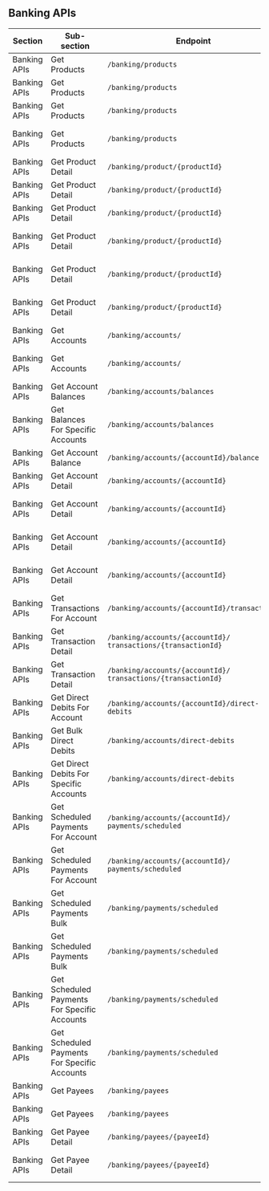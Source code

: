 ## Banking APIs

| Section         | Sub-section                                  | Endpoint                                                       | Method                                | Version | Binding Date        | Retirement Date | Date Introduced     | Date Deprecated     |
|-----------------|----------------------------------------------|----------------------------------------------------------------|---------------------------------------|---------|---------------------|-----------------|---------------------|---------------------|
| Banking APIs    | Get Products                                 | ``/banking/products``                                          | <span class="method get">GET</span>   | V1      | 2020-02-01          | 2020-09-29      | 2019-09-30, V1.0.0  | 2020-01-31, V1.2.0  |
| Banking APIs    | Get Products                                 | ``/banking/products``                                          | <span class="method get">GET</span>   | V2      | 2020-07-31          | 2021-05-31      | 2020-01-31, V1.2.0  | 2021-04-29, V1.9.0  |
| Banking APIs    | Get Products                                 | ``/banking/products``                                          | <span class="method get">GET</span>   | V3      | 2021-02-28          | 2026-05-11      | 2020-04-17, V1.3.0  | 2025-03-13, V1.34.0 |
| Banking APIs    | Get Products                                 | ``/banking/products``                                          | <span class="method get">GET</span>   | V4      | 2026-03-16          | N/A             | 2025-03-13, V1.34.0 | N/A                 |
| Banking APIs    | Get Product Detail                           | ``/banking/product/{productId}``                               | <span class="method get">GET</span>   | V1      | 2020-02-01          | 2020-09-29      | 2019-09-30, V1.0.0  | 2020-01-31, V1.2.0  |
| Banking APIs    | Get Product Detail                           | ``/banking/product/{productId}``                               | <span class="method get">GET</span>   | V2      | 2020-07-31          | 2021-05-31      | 2020-01-31, V1.2.0  | 2021-04-29, V1.9.0  |
| Banking APIs    | Get Product Detail                           | ``/banking/product/{productId}``                               | <span class="method get">GET</span>   | V3      | 2021-02-28          | 2023-02-28      | 2020-04-17, V1.3.0  | 2021-12-23, V1.15.0 |
| Banking APIs    | Get Product Detail                           | ``/banking/product/{productId}``                               | <span class="method get">GET</span>   | V4      | 2022-11-31          | 2025-11-10      | 2021-12-23, V1.15.0 | 2024-12-18, V1.33.0 |
| Banking APIs    | Get Product Detail                           | ``/banking/product/{productId}``                               | <span class="method get">GET</span>   | V5      | 2025-07-14          | 2026-05-11      | 2024-12-18, V1.33.0 | 2025-03-13, V1.34.0 |
| Banking APIs    | Get Product Detail                           | ``/banking/product/{productId}``                               | <span class="method get">GET</span>   | V6      | 2026-03-16          | N/A             | 2025-03-13, V1.34.0 | N/A                 |
| Banking APIs    | Get Accounts                                 | ``/banking/accounts/``                                         | <span class="method get">GET</span>   | V1      | 2020-07-01          | 2024-03-11      | 2019-09-30, V1.0.0  | 2022-12-22, v1.22.0 |
| Banking APIs    | Get Accounts                                 | ``/banking/accounts/``                                         | <span class="method get">GET</span>   | V2      | 2023-07-10          | N/A             | 2022-12-22, v1.22.0 | N/A                 |
| Banking APIs    | Get Account Balances                         | ``/banking/accounts/balances``                                 | <span class="method get">GET</span>   | V1      | 2020-07-01          | N/A             | 2019-09-30, V1.0.0  | N/A                 |
| Banking APIs    | Get Balances For Specific Accounts           | ``/banking/accounts/balances``                                 | <span class="method post">POST</span> | V1      | 2020-07-01          | N/A             | 2019-09-30, V1.0.0  | N/A                 |
| Banking APIs    | Get Account Balance                          | ``/banking/accounts/{accountId}/balance``                      | <span class="method get">GET</span>   | V1      | 2020-07-01          | N/A             | 2019-09-30, V1.0.0  | N/A                 |
| Banking APIs    | Get Account Detail                           | ``/banking/accounts/{accountId}``                              | <span class="method get">GET</span>   | V1      | 2020-11-01          | 2023-02-28      | 2019-09-30, V1.0.0  | 2021-12-23, V1.15.0 |
| Banking APIs    | Get Account Detail                           | ``/banking/accounts/{accountId}``                              | <span class="method get">GET</span>   | V2      | 2022-11-31          | 2024-03-11      | 2021-12-23, V1.15.0 | 2022-12-22, V1.22.0 |
| Banking APIs    | Get Account Detail                           | ``/banking/accounts/{accountId}``                              | <span class="method get">GET</span>   | V3      | 2023-07-10          | 2026-05-11      | 2022-12-22, V1.22.0 | 2025-03-13, V1.34.0 |
| Banking APIs    | Get Account Detail                           | ``/banking/accounts/{accountId}``                              | <span class="method get">GET</span>   | V4      | 2026-03-16          | N/A             | 2025-03-13, V1.34.0 | N/A                 |
| Banking APIs    | Get Transactions For Account                 | ``/banking/accounts/{accountId}/transactions``                 | <span class="method get">GET</span>   | V1      | 2020-07-01          | N/A             | 2019-09-30, V1.0.0  | N/A                 |
| Banking APIs    | Get Transaction Detail                       | ``/banking/accounts/{accountId}/``<br/>``transactions/{transactionId}``|<span class="method get">GET</span> | V1 | 2020-07-01          | 2025-11-10      | 2019-09-30, V1.0.0  | 2024-12-18, V1.33.0 |
| Banking APIs    | Get Transaction Detail                       | ``/banking/accounts/{accountId}/``<br/>``transactions/{transactionId}``|<span class="method get">GET</span> | V2 | 2025-07-14          | N/A             | 2024-12-18, V1.33.0 | N/A                 |
| Banking APIs    | Get Direct Debits For Account                | ``/banking/accounts/{accountId}/direct-debits``                | <span class="method get">GET</span>   | V1      | 2020-11-01          | N/A             | 2019-09-30, V1.0.0  | N/A                 |
| Banking APIs    | Get Bulk Direct Debits                       | ``/banking/accounts/direct-debits``                            | <span class="method get">GET</span>   | V1      | 2020-11-01          | N/A             | 2019-09-30, V1.0.0  | N/A                 |
| Banking APIs    | Get Direct Debits For Specific Accounts      | ``/banking/accounts/direct-debits``                            | <span class="method post">POST</span> | V1      | 2020-11-01          | N/A             | 2019-09-30, V1.0.0  | N/A                 |
| Banking APIs    | Get Scheduled Payments For Account           | ``/banking/accounts/{accountId}/``<br/>``payments/scheduled``  | <span class="method get">GET</span>   | V1      | 2020-11-01          | 2024-09-09      | 2019-09-30, V1.0.0  | 2023-07-08, V1.25.0 |
| Banking APIs    | Get Scheduled Payments For Account           | ``/banking/accounts/{accountId}/``<br/>``payments/scheduled``  | <span class="method get">GET</span>   | V2      | 2024-03-11          | N/A             | 2023-07-08, V1.25.0 | N/A                 |
| Banking APIs    | Get Scheduled Payments Bulk                  | ``/banking/payments/scheduled``                                | <span class="method get">GET</span>   | V1      | 2020-11-01          | 2024-09-09      | 2019-09-30, V1.0.0  | 2023-07-08, V1.25.0 |
| Banking APIs    | Get Scheduled Payments Bulk                  | ``/banking/payments/scheduled``                                | <span class="method get">GET</span>   | V2      | 2024-03-11          | N/A             | 2023-07-08, V1.25.0 | N/A                 |
| Banking APIs    | Get Scheduled Payments For Specific Accounts | ``/banking/payments/scheduled``                                | <span class="method post">POST</span> | V1      | 2020-11-01          | 2024-09-09      | 2019-09-30, V1.0.0  | 2023-07-08, V1.25.0 |
| Banking APIs    | Get Scheduled Payments For Specific Accounts | ``/banking/payments/scheduled``                                | <span class="method post">POST</span> | V2      | 2024-03-11          | N/A             | 2023-07-08, V1.25.0 | N/A                 |
| Banking APIs    | Get Payees                                   | ``/banking/payees``                                            | <span class="method get">GET</span>   | V1      | 2020-11-01          | 2022-08-31      | 2019-09-30, V1.0.0  | 2021-12-23, V1.15.0 |
| Banking APIs    | Get Payees                                   | ``/banking/payees``                                            | <span class="method get">GET</span>   | V2      | 2022-07-31          | N/A             | 2019-09-30, V1.0.0  | N/A                 |
| Banking APIs    | Get Payee Detail                             | ``/banking/payees/{payeeId}``                                  | <span class="method get">GET</span>   | V1      | 2020-11-01          | 2022-08-31      | 2019-09-30, V1.0.0  | 2021-12-23, V1.15.0 |
| Banking APIs    | Get Payee Detail                             | ``/banking/payees/{payeeId}``                                  | <span class="method get">GET</span>   | V2      | 2022-07-31          | N/A             | 2021-12-23, V1.15.0 | N/A                 |
